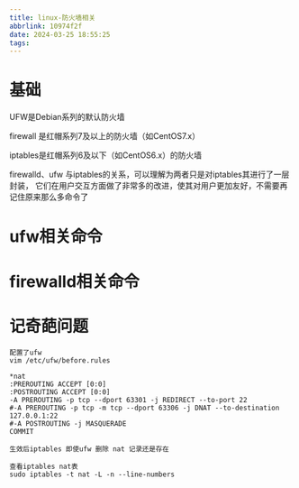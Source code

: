 ```yaml
---
title: linux-防火墙相关
abbrlink: 10974f2f
date: 2024-03-25 18:55:25
tags:
---
```

# 基础

UFW是Debian系列的默认防火墙

firewall 是红帽系列7及以上的防火墙（如CentOS7.x）

iptables是红帽系列6及以下（如CentOS6.x）的防火墙


firewalld、ufw 与iptables的关系，可以理解为两者只是对iptables其进行了一层封装，
它们在用户交互方面做了非常多的改进，使其对用户更加友好，不需要再记住原来那么多命令了


# ufw相关命令



# firewalld相关命令



# 记奇葩问题

    配置了ufw 
    vim /etc/ufw/before.rules
    
    *nat
    :PREROUTING ACCEPT [0:0]
    :POSTROUTING ACCEPT [0:0]
    -A PREROUTING -p tcp --dport 63301 -j REDIRECT --to-port 22
    #-A PREROUTING -p tcp -m tcp --dport 63306 -j DNAT --to-destination 127.0.0.1:22
    #-A POSTROUTING -j MASQUERADE
    COMMIT

    生效后iptables 即使ufw 删除 nat 记录还是存在
    
    查看iptables nat表
    sudo iptables -t nat -L -n --line-numbers
